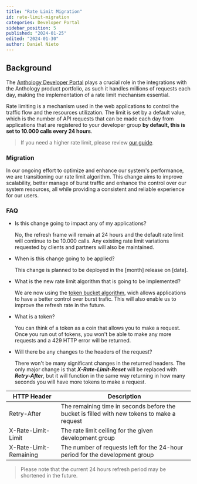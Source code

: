 ```yaml
---
title: "Rate Limit Migration"
id: rate-limit-migration
categories: Developer Portal
sidebar_position: 5
published: "2024-01-25"
edited: "2024-01-30"
author: Daniel Nieto
---
```


<VersioningTracker frontMatter={frontMatter}/>

## Background

The [Anthology Developer Portal](https://developer.anthology.com) plays a crucial role in the integrations with the Anthology product portfolio, as such it handles millions of requests each day, making the implementation of a rate limit mechanism essential.

Rate limiting is a mechanism used in the web applications to control the traffic flow and the resources utilization. The limit is set by a default value, which is the number of API requests that can be made each day from applications that are registered to your developer group **by default, this is set to 10.000 calls every 24 hours**.

> If you need a higher rate limit, please review [our guide](/docs/developer-portal/production-groups-rest-api-and-site-registration-limits).

### Migration

In our ongoing effort to optimize and enhance our system's performance, we are transitioning our rate limit algorithm. This change aims to improve scalability, better manage of burst traffic and enhance the control over our system resources, all while providing a consistent and reliable experience for our users.

### FAQ

- Is this change going to impact any of my applications?

  No, the refresh frame will remain at 24 hours and the default rate limit will continue to be 10.000 calls. Any existing rate limit variations requested by clients and partners will also be maintained.

- When is this change going to be applied?

  This change is planned to be deployed in the [month] release on [date].

- What is the new rate limit algorithm that is going to be implemented?

  We are now using the [token bucket algorithm](https://medium.com/@yeshsurya/token-bucket-algorithm-a-flexible-approach-to-network-traffic-management-1baffc59c2f5), wich allows applications to have a better control over burst trafic. This will also enable us to improve the refresh rate in the future.

- What is a token?

  You can think of a token as a coin that allows you to make a request. Once you run out of tokens, you won't be able to make any more requests and a 429 HTTP error will be returned.

- Will there be any changes to the headers of the request?

  There won't be many significant changes in the returned headers. The only major change is that **_X-Rate-Limit-Reset_** will be replaced with **_Retry-After_**, but it will function in the same way returning in how many seconds you will have more tokens to make a request.

| HTTP Header            | Description                                                                                 |
| ---------------------- | ------------------------------------------------------------------------------------------- |
| Retry-After            | The remaining time in seconds before the bucket is filled with new tokens to make a request |
| X-Rate-Limit-Limit     | The rate limit ceiling for the given development group                                      |
| X-Rate-Limit-Remaining | The number of requests left for the 24-hour period for the development group                |

> Please note that the current 24 hours refresh period may be shortened in the future.

<AuthorBox frontMatter={frontMatter}/>
